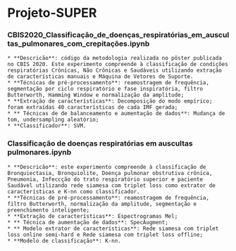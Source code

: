 # Projeto-SUPER

### CBIS2020_Classificação_de_doenças_respiratórias_em_auscultas_pulmonares_com_crepitações.ipynb
    * **Descricão**: código da metodologia realizada no pôster publicada no CBIS 2020. Este experimento compreende à classificação de condições respiratórias Crônicas, Não Crônicas e Saudáveis utilizando extração de características manuais e Máquina de Vetores de Suporte. 
    * **Técnicas de pré-processamento**: reamostragem de frequência, segmentação por ciclo respiratório e fase inspiratória, filtro Butterworth, Hamming Window e normalização da amplitude;
    * **Extração de características**: Decomposição do modo empírico; foram extraídas 40 características de cada IMF gerada;
    * ** Técnicas de de balanceamento e aumentação de dados**: Mudança de tom, undersampling aleatório;
    * **Classificador**: SVM. 

### Classificação de doenças respiratórias em auscultas pulmonares.ipynb
    * **Descricão**: este experimento compreende à classificação de Bronquiectasia, Bronquiolite, Doença pulmonar obstrutiva crônica, Pneumonia, Infeccção do trato respiratório superior e paciente Saudável utilizando rede siamesa com triplet loss como extrator de características e K-nn como classificador.
    * **Técnicas de pré-processamento**: reamostragem de frequência, filtro Butterworth, normalização da amplitude, segmentação e preenchimento inteligente;
    * **Extração de características**: Espectrogramas Mel;
    * ** Técnica de aumentação de dados**: SpecAugment;
    * ** Modelo extrator de características**: Rede siamesa com triplet loss online semi-hard e Rede siamesa com triplet loss offline;
    * **Modelo de classificação**: K-nn.

